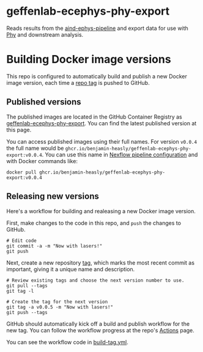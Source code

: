 # geffenlab-ecephys-phy-export

Reads results from the [aind-ephys-pipeline](https://github.com/AllenNeuralDynamics/aind-ephys-pipeline) and export data for use with [Phy](https://github.com/cortex-lab/phy) and downstream analysis.

# Building Docker image versions

This repo is configured to automatically build and publish a new Docker image version, each time a [repo tag](https://git-scm.com/book/en/v2/Git-Basics-Tagging) is pushed to GitHub.

## Published versions

The published images are located in the GitHub Container Registry as [geffenlab-ecephys-phy-export](https://github.com/benjamin-heasly/geffenlab-ecephys-phy-export/pkgs/container/geffenlab-ecephys-phy-export).  You can find the latest published version at this page.

You can access published images using their full names.  For version `v0.0.4` the full name would be `ghcr.io/benjamin-heasly/geffenlab-ecephys-phy-export:v0.0.4`.  You can use this name in [Nexflow pipeline configuration](https://github.com/benjamin-heasly/geffenlab-ephys-pipeline/blob/master/pipeline/main.nf#L37) and with Docker commands like:

```
docker pull ghcr.io/benjamin-heasly/geffenlab-ecephys-phy-export:v0.0.4
```

## Releasing new versions

Here's a workflow for building and realeasing a new Docker image version.

First, make changes to the code in this repo, and `push` the changes to GitHub.

```
# Edit code
git commit -a -m "Now with lasers!"
git push
```

Next, create a new repository [tag](https://git-scm.com/book/en/v2/Git-Basics-Tagging), which marks the most recent commit as important, giving it a unique name and description.

```
# Review existing tags and choose the next version number to use.
git pull --tags
git tag -l

# Create the tag for the next version
git tag -a v0.0.5 -m "Now with lasers!"
git push --tags
```

GitHub should automatically kick off a build and publish workflow for the new tag.
You can follow the workflow progress at the repo's [Actions](https://github.com/benjamin-heasly/geffenlab-ecephys-phy-export/actions) page.

You can see the workflow code in [build-tag.yml](./.github/workflows/build-tag.yml).
